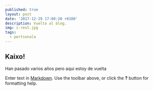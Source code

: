 ```yaml
---
published: true
layout: post
date: '2017-12-29 17:00:20 +0100'
description: Vuelta al blog.
img: i-rest.jpg
tags:
  - pertsonala
---
```

## Kaixo!

Han pasado varios años pero aqui estoy de vuelta

Enter text in [Markdown](http://daringfireball.net/projects/markdown/). Use the toolbar above, or click the **?** button for formatting help.

